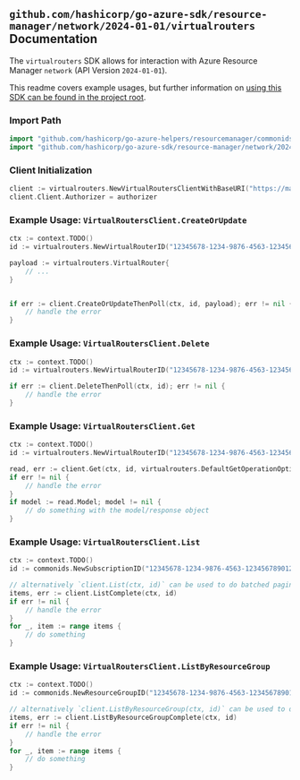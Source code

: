 
## `github.com/hashicorp/go-azure-sdk/resource-manager/network/2024-01-01/virtualrouters` Documentation

The `virtualrouters` SDK allows for interaction with Azure Resource Manager `network` (API Version `2024-01-01`).

This readme covers example usages, but further information on [using this SDK can be found in the project root](https://github.com/hashicorp/go-azure-sdk/tree/main/docs).

### Import Path

```go
import "github.com/hashicorp/go-azure-helpers/resourcemanager/commonids"
import "github.com/hashicorp/go-azure-sdk/resource-manager/network/2024-01-01/virtualrouters"
```


### Client Initialization

```go
client := virtualrouters.NewVirtualRoutersClientWithBaseURI("https://management.azure.com")
client.Client.Authorizer = authorizer
```


### Example Usage: `VirtualRoutersClient.CreateOrUpdate`

```go
ctx := context.TODO()
id := virtualrouters.NewVirtualRouterID("12345678-1234-9876-4563-123456789012", "example-resource-group", "virtualRouterName")

payload := virtualrouters.VirtualRouter{
	// ...
}


if err := client.CreateOrUpdateThenPoll(ctx, id, payload); err != nil {
	// handle the error
}
```


### Example Usage: `VirtualRoutersClient.Delete`

```go
ctx := context.TODO()
id := virtualrouters.NewVirtualRouterID("12345678-1234-9876-4563-123456789012", "example-resource-group", "virtualRouterName")

if err := client.DeleteThenPoll(ctx, id); err != nil {
	// handle the error
}
```


### Example Usage: `VirtualRoutersClient.Get`

```go
ctx := context.TODO()
id := virtualrouters.NewVirtualRouterID("12345678-1234-9876-4563-123456789012", "example-resource-group", "virtualRouterName")

read, err := client.Get(ctx, id, virtualrouters.DefaultGetOperationOptions())
if err != nil {
	// handle the error
}
if model := read.Model; model != nil {
	// do something with the model/response object
}
```


### Example Usage: `VirtualRoutersClient.List`

```go
ctx := context.TODO()
id := commonids.NewSubscriptionID("12345678-1234-9876-4563-123456789012")

// alternatively `client.List(ctx, id)` can be used to do batched pagination
items, err := client.ListComplete(ctx, id)
if err != nil {
	// handle the error
}
for _, item := range items {
	// do something
}
```


### Example Usage: `VirtualRoutersClient.ListByResourceGroup`

```go
ctx := context.TODO()
id := commonids.NewResourceGroupID("12345678-1234-9876-4563-123456789012", "example-resource-group")

// alternatively `client.ListByResourceGroup(ctx, id)` can be used to do batched pagination
items, err := client.ListByResourceGroupComplete(ctx, id)
if err != nil {
	// handle the error
}
for _, item := range items {
	// do something
}
```
